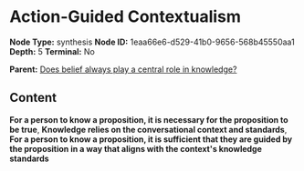# Action-Guided Contextualism

**Node Type:** synthesis
**Node ID:** 1eaa66e6-d529-41b0-9656-568b45550aa1
**Depth:** 5
**Terminal:** No

**Parent:** [Does belief always play a central role in knowledge?](does-belief-always-play-a-central-role-in-knowledge-antithesis-8263fff5-2d0a-4de5-a8e0-42f4da6fba0a.md)

## Content

**For a person to know a proposition, it is necessary for the proposition to be true**, **Knowledge relies on the conversational context and standards**, **For a person to know a proposition, it is sufficient that they are guided by the proposition in a way that aligns with the context's knowledge standards**
